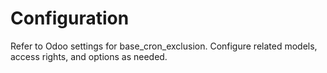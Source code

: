 # Configuration

Refer to Odoo settings for base_cron_exclusion. Configure related models, access rights, and options as needed.
